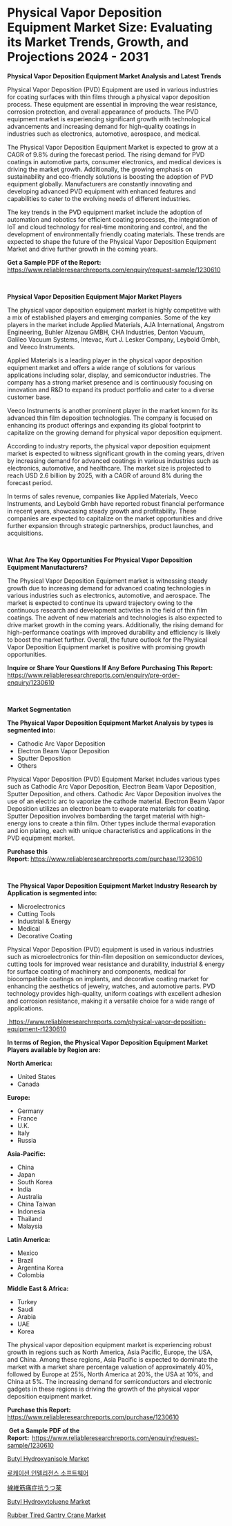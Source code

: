 <p><h1>Physical Vapor Deposition Equipment Market Size: Evaluating its Market Trends, Growth, and Projections 2024 - 2031</h1></p><p><strong>Physical Vapor Deposition Equipment Market Analysis and Latest Trends</strong></p>
<p><p>Physical Vapor Deposition (PVD) Equipment are used in various industries for coating surfaces with thin films through a physical vapor deposition process. These equipment are essential in improving the wear resistance, corrosion protection, and overall appearance of products. The PVD equipment market is experiencing significant growth with technological advancements and increasing demand for high-quality coatings in industries such as electronics, automotive, aerospace, and medical.</p><p>The Physical Vapor Deposition Equipment Market is expected to grow at a CAGR of 9.8% during the forecast period. The rising demand for PVD coatings in automotive parts, consumer electronics, and medical devices is driving the market growth. Additionally, the growing emphasis on sustainability and eco-friendly solutions is boosting the adoption of PVD equipment globally. Manufacturers are constantly innovating and developing advanced PVD equipment with enhanced features and capabilities to cater to the evolving needs of different industries.</p><p>The key trends in the PVD equipment market include the adoption of automation and robotics for efficient coating processes, the integration of IoT and cloud technology for real-time monitoring and control, and the development of environmentally friendly coating materials. These trends are expected to shape the future of the Physical Vapor Deposition Equipment Market and drive further growth in the coming years.</p></p>
<p><strong>Get a Sample PDF of the Report:&nbsp;</strong> <a href="https://www.reliableresearchreports.com/enquiry/request-sample/1230610">https://www.reliableresearchreports.com/enquiry/request-sample/1230610</a></p>
<p>&nbsp;</p>
<p><strong>Physical Vapor Deposition Equipment Major Market Players</strong></p>
<p><p>The physical vapor deposition equipment market is highly competitive with a mix of established players and emerging companies. Some of the key players in the market include Applied Materials, AJA International, Angstrom Engineering, Buhler Alzenau GMBH, CHA Industries, Denton Vacuum, Galileo Vacuum Systems, Intevac, Kurt J. Lesker Company, Leybold Gmbh, and Veeco Instruments.</p><p>Applied Materials is a leading player in the physical vapor deposition equipment market and offers a wide range of solutions for various applications including solar, display, and semiconductor industries. The company has a strong market presence and is continuously focusing on innovation and R&D to expand its product portfolio and cater to a diverse customer base.</p><p>Veeco Instruments is another prominent player in the market known for its advanced thin film deposition technologies. The company is focused on enhancing its product offerings and expanding its global footprint to capitalize on the growing demand for physical vapor deposition equipment.</p><p>According to industry reports, the physical vapor deposition equipment market is expected to witness significant growth in the coming years, driven by increasing demand for advanced coatings in various industries such as electronics, automotive, and healthcare. The market size is projected to reach USD 2.6 billion by 2025, with a CAGR of around 8% during the forecast period.</p><p>In terms of sales revenue, companies like Applied Materials, Veeco Instruments, and Leybold Gmbh have reported robust financial performance in recent years, showcasing steady growth and profitability. These companies are expected to capitalize on the market opportunities and drive further expansion through strategic partnerships, product launches, and acquisitions.</p></p>
<p>&nbsp;</p>
<p><strong>What Are The Key Opportunities For Physical Vapor Deposition Equipment Manufacturers?</strong></p>
<p><p>The Physical Vapor Deposition Equipment market is witnessing steady growth due to increasing demand for advanced coating technologies in various industries such as electronics, automotive, and aerospace. The market is expected to continue its upward trajectory owing to the continuous research and development activities in the field of thin film coatings. The advent of new materials and technologies is also expected to drive market growth in the coming years. Additionally, the rising demand for high-performance coatings with improved durability and efficiency is likely to boost the market further. Overall, the future outlook for the Physical Vapor Deposition Equipment market is positive with promising growth opportunities.</p></p>
<p><strong>Inquire or Share Your Questions If Any Before Purchasing This Report:</strong> <a href="https://www.reliableresearchreports.com/enquiry/pre-order-enquiry/1230610">https://www.reliableresearchreports.com/enquiry/pre-order-enquiry/1230610</a></p>
<p>&nbsp;</p>
<p><strong>Market Segmentation</strong></p>
<p><strong>The Physical Vapor Deposition Equipment Market Analysis by types is segmented into:</strong></p>
<p><ul><li>Cathodic Arc Vapor Deposition</li><li>Electron Beam Vapor Deposition</li><li>Sputter Deposition</li><li>Others</li></ul></p>
<p><p>Physical Vapor Deposition (PVD) Equipment Market includes various types such as Cathodic Arc Vapor Deposition, Electron Beam Vapor Deposition, Sputter Deposition, and others. Cathodic Arc Vapor Deposition involves the use of an electric arc to vaporize the cathode material. Electron Beam Vapor Deposition utilizes an electron beam to evaporate materials for coating. Sputter Deposition involves bombarding the target material with high-energy ions to create a thin film. Other types include thermal evaporation and ion plating, each with unique characteristics and applications in the PVD equipment market.</p></p>
<p><strong>Purchase this Report:&nbsp;</strong><a href="https://www.reliableresearchreports.com/purchase/1230610">https://www.reliableresearchreports.com/purchase/1230610</a></p>
<p>&nbsp;</p>
<p><strong>The Physical Vapor Deposition Equipment Market Industry Research by Application is segmented into:</strong></p>
<p><ul><li>Microelectronics</li><li>Cutting Tools</li><li>Industrial & Energy</li><li>Medical</li><li>Decorative Coating</li></ul></p>
<p><p>Physical Vapor Deposition (PVD) equipment is used in various industries such as microelectronics for thin-film deposition on semiconductor devices, cutting tools for improved wear resistance and durability, industrial & energy for surface coating of machinery and components, medical for biocompatible coatings on implants, and decorative coating market for enhancing the aesthetics of jewelry, watches, and automotive parts. PVD technology provides high-quality, uniform coatings with excellent adhesion and corrosion resistance, making it a versatile choice for a wide range of applications.</p></p>
<p><a href="https://www.reliableresearchreports.com/physical-vapor-deposition-equipment-r1230610">&nbsp;https://www.reliableresearchreports.com/physical-vapor-deposition-equipment-r1230610</a></p>
<p><strong>In terms of Region, the Physical Vapor Deposition Equipment Market Players available by Region are:</strong></p>
<p>
    <p> <strong> North America: </strong>
        <ul>
            <li>United States</li>
            <li>Canada</li>
        </ul>
        </p> 
    <p> <strong> Europe: </strong>
        <ul>
            <li>Germany</li>
            <li>France</li>
            <li>U.K.</li>
            <li>Italy</li>
            <li>Russia</li>
        </ul>
        </p> 
    <p> <strong> Asia-Pacific: </strong>
        <ul>
            <li>China</li>
            <li>Japan</li>
            <li>South Korea</li>
            <li>India</li>
            <li>Australia</li>
            <li>China Taiwan</li>
            <li>Indonesia</li>
            <li>Thailand</li>
            <li>Malaysia</li>
        </ul>
        </p> 
    <p> <strong> Latin America: </strong>
        <ul>
            <li>Mexico</li>
            <li>Brazil</li>
            <li>Argentina Korea</li>
            <li>Colombia</li>
        </ul>
        </p> 
    <p> <strong> Middle East & Africa: </strong>
        <ul>
            <li>Turkey</li>
            <li>Saudi</li>
            <li>Arabia</li>
            <li>UAE</li>
            <li>Korea</li>
        </ul>
    </p>
    </p>
<p><p>The physical vapor deposition equipment market is experiencing robust growth in regions such as North America, Asia Pacific, Europe, the USA, and China. Among these regions, Asia Pacific is expected to dominate the market with a market share percentage valuation of approximately 40%, followed by Europe at 25%, North America at 20%, the USA at 10%, and China at 5%. The increasing demand for semiconductors and electronic gadgets in these regions is driving the growth of the physical vapor deposition equipment market.</p></p>
<p><strong>Purchase this Report: </strong><a href="https://www.reliableresearchreports.com/purchase/1230610">https://www.reliableresearchreports.com/purchase/1230610</a></p>
<p>&nbsp;<strong>Get a Sample PDF of the Report:&nbsp;&nbsp;</strong><a href="https://www.reliableresearchreports.com/enquiry/request-sample/1230610">https://www.reliableresearchreports.com/enquiry/request-sample/1230610</a></p>
<p><strong></strong></p>
<p><p><a href="https://issuu.com/reportprime-2/docs/butyl-hydroxyanisole-market-size-2030.pptx">Butyl Hydroxyanisole Market</a></p><p><a href="https://medium.com/@dulcewisozk/%EC%9C%84%EC%B9%98-%EC%A7%80%EB%8A%A5-%EC%86%8C%ED%94%84%ED%8A%B8%EC%9B%A8%EC%96%B4-%EC%8B%9C%EC%9E%A5-%EA%B7%9C%EB%AA%A8%EB%8A%94-%EA%B8%80%EB%A1%9C%EB%B2%8C-%EC%82%B0%EC%97%85%EC%97%90%EC%84%9C-%EC%B5%9C%EA%B3%A0%EC%9D%98-%EB%A7%88%EC%BC%80%ED%8C%85-%EC%B1%84%EB%84%90%EC%9D%84-%EB%B3%B4%EC%97%AC%EC%A4%8D%EB%8B%88%EB%8B%A4-8d7d7a68e106">로케이션 인텔리전스 소프트웨어</a></p><p><a href="https://github.com/zekaoe592392/Market-Research-Report-List-1/blob/main/117695730859.md">線維筋痛症抗うつ薬</a></p><p><a href="https://issuu.com/reportprime-2/docs/butyl-hydroxytoluene-market-size-2030.pptx">Butyl Hydroxytoluene Market</a></p><p><a href="https://github.com/beatblasta/Market-Research-Report-List-2/blob/main/rubber-tired-gantry-crane-market.md">Rubber Tired Gantry Crane Market</a></p></p>